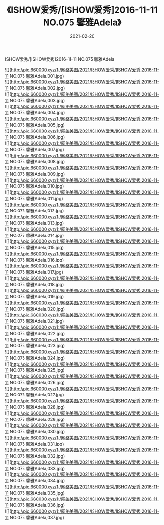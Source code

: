 ﻿---
layout: post
title:  《ISHOW爱秀/[ISHOW爱秀]2016-11-11 NO.075 馨雅Adela》
date:   2021-02-20
img: http://pic.660000.xyz/1:/网络美图/2021/ISHOW爱秀/[ISHOW爱秀]2016-11-11 NO.075 馨雅Adela/000.jpg
categories: [美女, 清纯, 唯美]
---

ISHOW爱秀/[ISHOW爱秀]2016-11-11 NO.075 馨雅Adela

 ![](http://pic.660000.xyz/1:/网络美图/2021/ISHOW爱秀/[ISHOW爱秀]2016-11-11 NO.075 馨雅Adela/001.jpg) <br>![](http://pic.660000.xyz/1:/网络美图/2021/ISHOW爱秀/[ISHOW爱秀]2016-11-11 NO.075 馨雅Adela/002.jpg) <br>![](http://pic.660000.xyz/1:/网络美图/2021/ISHOW爱秀/[ISHOW爱秀]2016-11-11 NO.075 馨雅Adela/003.jpg) <br>![](http://pic.660000.xyz/1:/网络美图/2021/ISHOW爱秀/[ISHOW爱秀]2016-11-11 NO.075 馨雅Adela/004.jpg) <br>![](http://pic.660000.xyz/1:/网络美图/2021/ISHOW爱秀/[ISHOW爱秀]2016-11-11 NO.075 馨雅Adela/005.jpg) <br>![](http://pic.660000.xyz/1:/网络美图/2021/ISHOW爱秀/[ISHOW爱秀]2016-11-11 NO.075 馨雅Adela/006.jpg) <br>![](http://pic.660000.xyz/1:/网络美图/2021/ISHOW爱秀/[ISHOW爱秀]2016-11-11 NO.075 馨雅Adela/007.jpg) <br>![](http://pic.660000.xyz/1:/网络美图/2021/ISHOW爱秀/[ISHOW爱秀]2016-11-11 NO.075 馨雅Adela/008.jpg) <br>![](http://pic.660000.xyz/1:/网络美图/2021/ISHOW爱秀/[ISHOW爱秀]2016-11-11 NO.075 馨雅Adela/009.jpg) <br>![](http://pic.660000.xyz/1:/网络美图/2021/ISHOW爱秀/[ISHOW爱秀]2016-11-11 NO.075 馨雅Adela/010.jpg) <br>![](http://pic.660000.xyz/1:/网络美图/2021/ISHOW爱秀/[ISHOW爱秀]2016-11-11 NO.075 馨雅Adela/011.jpg) <br>![](http://pic.660000.xyz/1:/网络美图/2021/ISHOW爱秀/[ISHOW爱秀]2016-11-11 NO.075 馨雅Adela/012.jpg) <br>![](http://pic.660000.xyz/1:/网络美图/2021/ISHOW爱秀/[ISHOW爱秀]2016-11-11 NO.075 馨雅Adela/013.jpg) <br>![](http://pic.660000.xyz/1:/网络美图/2021/ISHOW爱秀/[ISHOW爱秀]2016-11-11 NO.075 馨雅Adela/014.jpg) <br>![](http://pic.660000.xyz/1:/网络美图/2021/ISHOW爱秀/[ISHOW爱秀]2016-11-11 NO.075 馨雅Adela/015.jpg) <br>![](http://pic.660000.xyz/1:/网络美图/2021/ISHOW爱秀/[ISHOW爱秀]2016-11-11 NO.075 馨雅Adela/016.jpg) <br>![](http://pic.660000.xyz/1:/网络美图/2021/ISHOW爱秀/[ISHOW爱秀]2016-11-11 NO.075 馨雅Adela/017.jpg) <br>![](http://pic.660000.xyz/1:/网络美图/2021/ISHOW爱秀/[ISHOW爱秀]2016-11-11 NO.075 馨雅Adela/018.jpg) <br>![](http://pic.660000.xyz/1:/网络美图/2021/ISHOW爱秀/[ISHOW爱秀]2016-11-11 NO.075 馨雅Adela/019.jpg) <br>![](http://pic.660000.xyz/1:/网络美图/2021/ISHOW爱秀/[ISHOW爱秀]2016-11-11 NO.075 馨雅Adela/020.jpg) <br>![](http://pic.660000.xyz/1:/网络美图/2021/ISHOW爱秀/[ISHOW爱秀]2016-11-11 NO.075 馨雅Adela/021.jpg) <br>![](http://pic.660000.xyz/1:/网络美图/2021/ISHOW爱秀/[ISHOW爱秀]2016-11-11 NO.075 馨雅Adela/022.jpg) <br>![](http://pic.660000.xyz/1:/网络美图/2021/ISHOW爱秀/[ISHOW爱秀]2016-11-11 NO.075 馨雅Adela/023.jpg) <br>![](http://pic.660000.xyz/1:/网络美图/2021/ISHOW爱秀/[ISHOW爱秀]2016-11-11 NO.075 馨雅Adela/024.jpg) <br>![](http://pic.660000.xyz/1:/网络美图/2021/ISHOW爱秀/[ISHOW爱秀]2016-11-11 NO.075 馨雅Adela/025.jpg) <br>![](http://pic.660000.xyz/1:/网络美图/2021/ISHOW爱秀/[ISHOW爱秀]2016-11-11 NO.075 馨雅Adela/026.jpg) <br>![](http://pic.660000.xyz/1:/网络美图/2021/ISHOW爱秀/[ISHOW爱秀]2016-11-11 NO.075 馨雅Adela/027.jpg) <br>![](http://pic.660000.xyz/1:/网络美图/2021/ISHOW爱秀/[ISHOW爱秀]2016-11-11 NO.075 馨雅Adela/028.jpg) <br>![](http://pic.660000.xyz/1:/网络美图/2021/ISHOW爱秀/[ISHOW爱秀]2016-11-11 NO.075 馨雅Adela/029.jpg) <br>![](http://pic.660000.xyz/1:/网络美图/2021/ISHOW爱秀/[ISHOW爱秀]2016-11-11 NO.075 馨雅Adela/030.jpg) <br>![](http://pic.660000.xyz/1:/网络美图/2021/ISHOW爱秀/[ISHOW爱秀]2016-11-11 NO.075 馨雅Adela/031.jpg) <br>![](http://pic.660000.xyz/1:/网络美图/2021/ISHOW爱秀/[ISHOW爱秀]2016-11-11 NO.075 馨雅Adela/032.jpg) <br>![](http://pic.660000.xyz/1:/网络美图/2021/ISHOW爱秀/[ISHOW爱秀]2016-11-11 NO.075 馨雅Adela/033.jpg) <br>![](http://pic.660000.xyz/1:/网络美图/2021/ISHOW爱秀/[ISHOW爱秀]2016-11-11 NO.075 馨雅Adela/034.jpg) <br>![](http://pic.660000.xyz/1:/网络美图/2021/ISHOW爱秀/[ISHOW爱秀]2016-11-11 NO.075 馨雅Adela/035.jpg) <br>![](http://pic.660000.xyz/1:/网络美图/2021/ISHOW爱秀/[ISHOW爱秀]2016-11-11 NO.075 馨雅Adela/036.jpg) <br>![](http://pic.660000.xyz/1:/网络美图/2021/ISHOW爱秀/[ISHOW爱秀]2016-11-11 NO.075 馨雅Adela/037.jpg) <br>